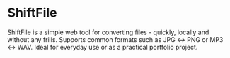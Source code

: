# ShiftFile
ShiftFile is a simple web tool for converting files - quickly, locally and without any frills. Supports common formats such as JPG ↔ PNG or MP3 ↔ WAV. Ideal for everyday use or as a practical portfolio project.
